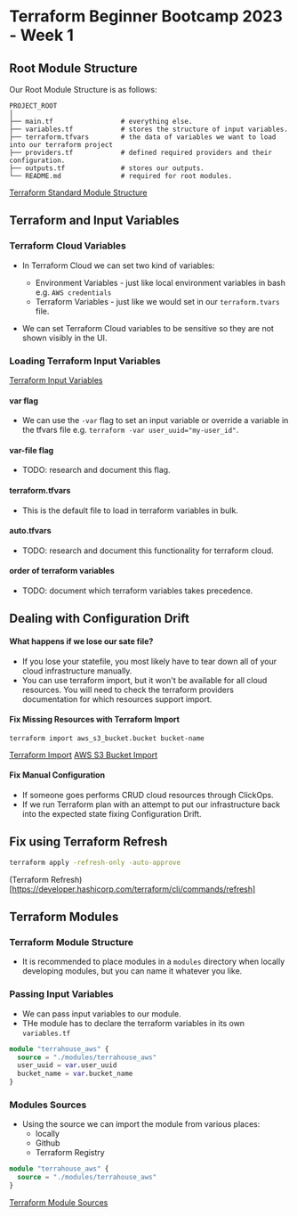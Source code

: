 # Terraform Beginner Bootcamp 2023 - Week 1

## Root Module Structure

Our Root Module Structure is as follows:

```
PROJECT_ROOT
│
├── main.tf                 # everything else.
├── variables.tf            # stores the structure of input variables.
├── terraform.tfvars        # the data of variables we want to load into our terraform project
├── providers.tf            # defined required providers and their configuration.
├── outputs.tf              # stores our outputs.
└── README.md               # required for root modules.
```

[Terraform Standard Module Structure](https://developer.hashicorp.com/terraform/language/modules/develop/structure)

## Terraform and Input Variables

### Terraform Cloud Variables

- In Terraform Cloud we can set two kind of variables:
  - Environment Variables - just like local environment variables in bash e.g. `AWS credentials`
  - Terraform Variables - just like we would set in our `terraform.tvars` file.

- We can set Terraform Cloud variables to be sensitive so they are not shown visibly in the UI.

### Loading Terraform Input Variables

[Terraform Input Variables](https://developer.hashicorp.com/terraform/language/values/variables)

#### var flag

- We can use the `-var` flag to set an input variable or override a variable in the tfvars file e.g. `terraform -var user_uuid="my-user_id"`.

#### var-file flag

- TODO: research and document this flag.

#### terraform.tfvars

- This is the default file to load in terraform variables in bulk.

#### auto.tfvars

- TODO: research and document this functionality for terraform cloud.

#### order of terraform variables

- TODO: document which terraform variables takes precedence.

## Dealing with Configuration Drift

#### What happens if we lose our sate file?

- If you lose your statefile, you most likely have to tear down all of your cloud infrastructure manually.
- You can use terraform import, but it won't be available for all cloud resources. You will need to check the terraform providers documentation for which resources support import.

#### Fix Missing Resources with Terraform Import

`terraform import aws_s3_bucket.bucket bucket-name`

[Terraform Import](https://developer.hashicorp.com/terraform/cli/import)
[AWS S3 Bucket Import](https://registry.terraform.io/providers/hashicorp/aws/latest/docs/resources/s3_bucket#import)


#### Fix Manual Configuration

- If someone goes performs CRUD cloud resources through ClickOps.
- If we run Terraform plan with an attempt to put our infrastructure back into the expected state fixing Configuration Drift.

## Fix using Terraform Refresh

```bash
terraform apply -refresh-only -auto-approve
```
(Terraform Refresh)[https://developer.hashicorp.com/terraform/cli/commands/refresh]

## Terraform Modules

### Terraform Module Structure

- It is recommended to place modules in a `modules` directory when locally developing modules, but you can name it whatever you like.

### Passing Input Variables

- We can pass input variables to our module.
- THe module has to declare the terraform variables in its own `variables.tf`

```terraform
module "terrahouse_aws" {
  source = "./modules/terrahouse_aws"
  user_uuid = var.user_uuid
  bucket_name = var.bucket_name
}
```

### Modules Sources

- Using the source we can import the module from various places:
  - locally
  - Github
  - Terraform Registry

```terraform
module "terrahouse_aws" {
  source = "./modules/terrahouse_aws"
}
```

[Terraform Module Sources](https://developer.hashicorp.com/terraform/language/modules/sources)
